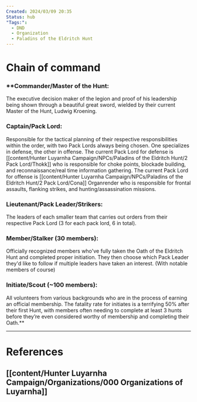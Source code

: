 ```yaml
---
Created: 2024/03/09 20:35
Status: hub
"Tags:":
  - DND
  - Organization
  - Paladins of the Eldritch Hunt
---
```

# Chain of command
### **Commander/Master of the Hunt: 
The executive decision maker of the legion and proof of his leadership being shown through a beautiful great sword, wielded by their current Master of the Hunt, Ludwig Kroening. 

### Captain/Pack Lord: 
Responsible for the tactical planning of their respective responsibilities within the order, with two Pack Lords always being chosen. One specializes in defense, the other in offense. The current Pack Lord for defense is [[content/Hunter Luyarnha Campaign/NPCs/Paladins of the Eldritch Hunt/2 Pack Lord/Thokk]] who is responsible for choke points, blockade building, and reconnaissance/real time information gathering. The current Pack Lord for offense is [[content/Hunter Luyarnha Campaign/NPCs/Paladins of the Eldritch Hunt/2 Pack Lord/Cona]] Organrender who is responsible for frontal assaults, flanking strikes, and hunting/assassination missions. 

### Lieutenant/Pack Leader/Strikers: 
The leaders of each smaller team that carries out orders from their respective Pack Lord (3 for each pack lord, 6 in total).

### Member/Stalker (30 members): 
Officially recognized members who've fully taken the Oath of the Eldritch Hunt and completed proper initiation. They then choose which Pack Leader they'd like to follow if multiple leaders have taken an interest. (With notable members of course) 

### Initiate/Scout (~100 members): 
All volunteers from various backgrounds who are in the process of earning an official membership. The fatality rate for initiates is a terrifying 50% after their first Hunt, with members often needing to complete at least 3 hunts before they’re even considered worthy of membership and completing their Oath.**

---
# References
## [[content/Hunter Luyarnha Campaign/Organizations/000 Organizations of Luyarnha]]